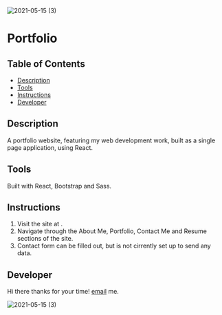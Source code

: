 ![2021-05-15 (3)](https://user-images.githubusercontent.com/72447285/118376482-1c553480-b596-11eb-92f8-2242d1290fb8.png)

# Portfolio


## Table of Contents
* [Description](#description)
* [Tools](#tools)
* [Instructions](#instructions)
* [Developer](#developer)
  
## Description
A portfolio website, featuring my web development work, built as a single page application, using React.

## Tools
Built with React, Bootstrap and Sass.

## Instructions
1. Visit the site at .
2. Navigate through the About Me, Portfolio, Contact Me and Resume sections of the site.
3. Contact form can be filled out, but is not cirrently set up to send any data.


## Developer
Hi there thanks for your time!
 [email](mailto:austin.dudzic@gmail.com) me.
  
![2021-05-15 (3)](https://user-images.githubusercontent.com/72447285/118376489-2119e880-b596-11eb-9288-5e7af40a2d9e.png)
